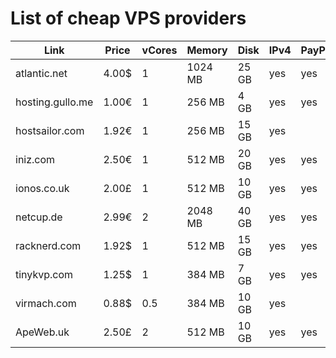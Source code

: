 # List of cheap VPS providers


| Link               | Price | vCores | Memory  | Disk  | IPv4 | PayPal |
|--------------------|-------|--------|---------|-------|------|--------|
| atlantic.net       | 4.00$ | 1      | 1024 MB | 25 GB | yes  | yes    |
| hosting.gullo.me   | 1.00€ | 1      |  256 MB |  4 GB | yes  | yes    |
| hostsailor.com     | 1.92€ | 1      |  256 MB | 15 GB | yes  |        |
| iniz.com           | 2.50€ | 1      |  512 MB | 20 GB | yes  | yes    |
| ionos.co.uk        | 2.00£ | 1      |  512 MB | 10 GB | yes  | yes    |
| netcup.de          | 2.99€ | 2      | 2048 MB | 40 GB | yes  | yes    |
| racknerd.com       | 1.92$ | 1      |  512 MB | 15 GB | yes  | yes    |
| tinykvp.com        | 1.25$ | 1      |  384 MB |  7 GB | yes  | yes    |
| virmach.com        | 0.88$ | 0.5    |  384 MB | 10 GB | yes  |        |
| ApeWeb.uk          | 2.50£ | 2      |  512 MB | 10 GB | yes  | yes    |
